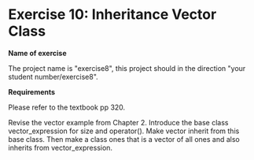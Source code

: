 # Exercise 10: Inheritance Vector Class
**Name of exercise** 

The project name is "exercise8", this project should in the direction "your student number/exercise8".

**Requirements** 

Please refer to the textbook pp 320.

Revise the vector example from Chapter 2. Introduce the base class vector_expression for size and operator().
Make vector inherit from this base class. Then make a class ones that is a vector of all ones and also inherits from
vector_expression.
